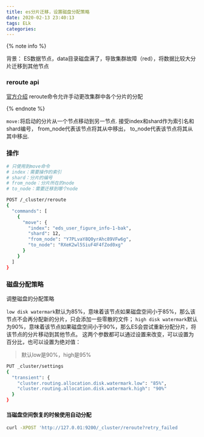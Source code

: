 ```yaml
---
title: es分片迁移，设置磁盘分配策略
date: 2020-02-13 23:40:13
tags: ELk
categories:
---
```


{% note info %}

背景：
ES数据节点，data目录磁盘满了，导致集群故障（red），将数据比较大分片迁移到其他节点

### reroute api
[官方介绍](https://www.elastic.co/guide/en/elasticsearch/reference/current/cluster-reroute.html)
reroute命令允许手动更改集群中各个分片的分配

{% endnote %}

<!-- more -->

`move:`将启动的分片从一个节点移动到另一节点. 接受index和shard作为索引名和shard编号， from_node代表该节点将其从中移出， to_node代表该节点将其从其中移出.

### 操作

```bash
# 只使用到move命令
# index：需要操作的索引
# shard：分片的编号
# from_node：分片所在的node
# to_node：需要迁移到哪个node

POST /_cluster/reroute
{
  "commands": [
    {
      "move": {
        "index": "eds_user_figure_info-1-bak",
        "shard": 12,
        "from_node": "Y7PLvaY8Q0yrAhc89VFw6g",
        "to_node": "RXeK2wl5SiuF4F4fZod0xg"
      }
    }
  ]
}
```

### 磁盘分配策略
调整磁盘的分配策略


`low disk watermark`默认为85%，意味着该节点如果磁盘空间小于85%，那么该节点不会再分配新的分片，只会添加一些零散的文件；
`high disk watermark`默认为90%，意味着该节点如果磁盘空间小于90%，那么ES会尝试重新分配分片，将该节点的分片移动到其他节点。
这两个参数都可以通过设置来改变，可以设置为百分比，也可以设置为绝对值：
> 默认low是90%，high是95%

```bash
PUT _cluster/settings
{
  "transient": {
    "cluster.routing.allocation.disk.watermark.low": "85%",
    "cluster.routing.allocation.disk.watermark.high": "90%"
  }
}
```

#### 当磁盘空间恢复的时候使用自动分配
```bash
curl -XPOST 'http://127.0.01:9200/_cluster/reroute?retry_failed
```